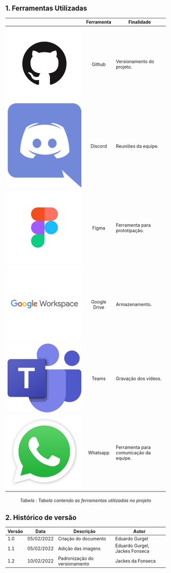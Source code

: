 ## 1. Ferramentas Utilizadas

||Ferramenta|Finalidade|
|:-:|:-:|-|
| ![Github](./img/github.png) | Github | Versionamento do projeto. |
| ![Discord](./img/discord.png) | Discord | Reuniões da equipe. |
| ![Figma](./img/figma.jpg)| Figma | Ferramenta para prototipação. |
| ![Google Drive](./img/google.jpg)| Google Drive | Armazenamento. |
| ![Teams](./img/teams.png) | Teams | Gravação dos vídeos. |
| ![Whatsapp](./img/whatsapp.png) | Whatsapp | Ferramenta para comunicação da equipe. |
<h6 align = "center">Tabela : Tabela contendo as ferramentas utilizadas no projeto</h6>

## 2. Histórico de versão

| Versão | Data       | Descrição                                           | Autor        |
| ------ | ---------- | --------------------------------------------------- | ------------ |
| 1.0    | 05/02/2022 | Criação do documento | Eduardo Gurgel |
| 1.1    | 05/02/2022 | Adição das imagens | Eduardo Gurgel, Jackes Fonseca |
| 1.2    | 10/02/2022 | Padronização do versionamento | Jackes da Fonseca |





